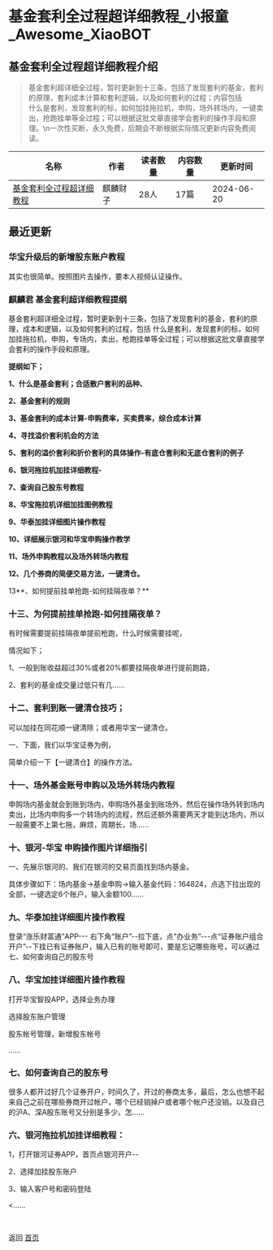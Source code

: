 # 基金套利全过程超详细教程_小报童_Awesome_XiaoBOT

## 基金套利全过程超详细教程介绍
> 基金套利超详细全过程，暂时更新到十三条，包括了发现套利的基金，套利的原理，套利成本计算和套利逻辑，以及如何套利的过程；内容包括  
什么是套利，发现套利的标，如何加挂拖拉机，申购，场外转场内，一键卖出，抢跑挂单等全过程；可以根据这批文章直接学会套利的操作手段和原理。\n一次性买断，永久免费，后期会不断根据实际情况更新内容免费阅读。  
  


|名称|作者|读者数量|内容数量|更新时间|
|---|---|---|---|---|
|[基金套利全过程超详细教程](https://xiaobot.net/p/B001?refer=0b133df9-27dc-423b-8101-639049001c13)|麒麟财子|28人|17篇|2024-06-20|

## 最近更新
### 华宝升级后的新增股东账户教程

其实也很简单。按照图片去操作，要本人视频认证操作。

### 麒麟君 基金套利超详细教程提纲

基金套利超详细全过程，暂时更新到十三条，包括了发现套利的基金，套利的原理，成本和逻辑，以及如何套利的过程，包括
什么是套利，发现套利的标，如何加挂拖拉机，申购，专场内，卖出，枪跑挂单等全过程；可以根据这批文章直接学会套利的操作手段和原理。

**提纲如下；**

**1、什么是基金套利；合适散户套利的品种、**

**2、基金套利的规则**

**3、基金套利的成本计算-申购费率，买卖费率，综合成本计算**

**4、寻找溢价套利机会的方法**

**5、套利的溢价套利和折价套利的具体操作-有底仓套利和无底仓套利的例子**

**6、银河拖拉机加挂详细教程-**

**7、查询自己股东号教程**

**8、华宝拖拉机详细加挂图例教程**

**9、华泰加挂详细图片操作教程**

**10、详细展示银河和华宝申购操作教学**

**11、场外申购教程以及场外转场内教程**

**12、几个券商的简便交易方法，一键清仓。**

13**、如何提前挂单抢跑-如何挂隔夜单？**

### 十三、为何提前挂单抢跑-如何挂隔夜单？

有时候需要提前挂隔夜单提前枪跑，什么时候需要挂呢，

情况如下；

1、一般到账收益超过30%或者20%都要挂隔夜单进行提前跑路，

2、套利的基金成交量过低只有几......

### 十二、套利到账一键清仓技巧；

可以加挂在同花顺一键清除；或者用华宝一键清仓。

一、下面，我们以华宝证券为例，

简单介绍一下【一键清仓】的操作方法。

### 十一、场外基金账号申购以及场外转场内教程

申购场内基金就会到账到场内，申购场外基金到账场外，然后在操作场外转到场内卖出，比场内申购多一个转场内的流程，然后还额外需要两天才能到达场内，所以一般需要不上第七拖，麻烦，周期长，场......

### 十、银河-华宝 申购操作图片详细指引

一、先展示银河的、我们在银河的交易页面找到场内基金。

具体步骤如下：场内基金→基金申购→输入基金代码：164824，点选下拉出现的全部，一键选定6个账户，输入金额100......

### 九、华泰加挂详细图片操作教程

登录“涨乐财富通”APP---
右下角“账户”--拉下底，点“办业务”---点“证券账户组合开户”--下挂已有证券账户，输入已有的账号即可，要是忘记哪些账号，可以通过七、如何查询自己的股东号

### 八、华宝加挂详细图片操作教程

打开华宝智投APP，选择业务办理

选择股东账户管理

股东帐号管理，新增股东帐号

......

### 七、如何查询自己的股东号

很多人都开过好几个证券开户，时间久了，开过的券商太多，最后，怎么也想不起来自己之前在哪些券商开过帐户，哪个已经销掉户或者哪个帐户还没销。以及自己的沪A、深A股东账号又分别是多少。怎......

### 六、银河拖拉机加挂详细教程：

1，打开银河证券APP，首页点银河开户--

2、选择加挂股东账户

3、输入客户号和密码登陆

<......


<a href="https://github.com/Reno9527/awesome-xiaobot" style="color: white; text-decoration: none;">awesome-xiaobot</a>

返回 [首页](../README.md)
